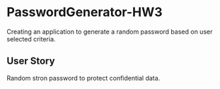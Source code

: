# PasswordGenerator-HW3

Creating an application to generate a random password based on user selected criteria.

## User Story

Random stron password to protect confidential data. 



